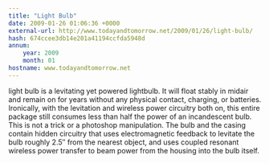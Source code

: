 ```yaml
---
title: "Light Bulb"
date: 2009-01-26 01:06:36 +0000
external-url: http://www.todayandtomorrow.net/2009/01/26/light-bulb/
hash: 674ccee3db14e201a41194ccfda5948d
annum:
    year: 2009
    month: 01
hostname: www.todayandtomorrow.net
---
```


  light bulb is a levitating yet powered lightbulb. It will float stably in midair and remain on for years without any physical contact, charging, or batteries. Ironically, with the levitation and wireless power circuitry both on, this entire package still consumes less than half the power of an incandescent bulb.  This is not a trick or a photoshop manipulation. The bulb and the casing contain hidden circuitry that uses electromagnetic feedback to levitate the bulb roughly 2.5″ from the nearest object, and uses coupled resonant wireless power transfer to beam power from the housing into the bulb itself.    
